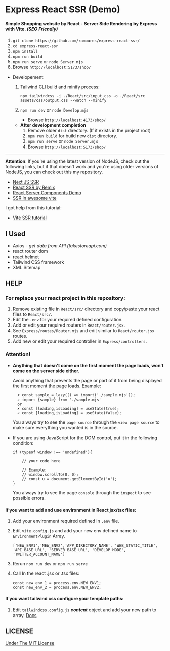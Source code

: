 # Express React SSR (Demo)

#### Simple Shopping website by React - Server Side Rendering by Express with Vite. **_(SEO Friendly)_**

1. `git clone https://github.com/ramoures/express-react-ssr/`
2. `cd express-react-ssr`
3. `npm install`
4. `npm run build`
5. `npm run serve` or `node Server.mjs`
6. Browse `http://localhost:5173/shop/`

- Developement:

  1.  Tailwind CLI build and minify process:

          npx tailwindcss -i ./React/src/input.css -o ./React/src assets/css/output.css --watch --minify

  2.  `npm run dev` or `node Develop.mjs`

      - Browse `http://localhost:4173/shop/`

  - **After development completion**
    1. Remove older `dist` directory. (If it exists in the project root)
    2. `npm run build` for build new `dist` directory.
    3. `npm run serve` or `node Server.mjs`
    4. Browse `http://localhost:5173/shop/`

---

**Attention**: If you're using the latest version of NodeJS, check out the following links, but if that doesn't work and you're using older versions of NodeJS, you can check out this my repository.

- [Next JS SSR](https://nextjs.org/docs/pages/building-your-application/rendering/server-side-rendering)
- [React SSR by Remix](https://remix.run/blog/react-server-components)
- [React Server Components Demo](https://github.com/reactjs/server-components-demo)
- [SSR in awesome vite](https://github.com/vitejs/awesome-vite#ssr)

I got help from this tutorial:

- [Vite SSR tutorial](https://vitejs.dev/guide/ssr#example-projects)

## I Used

- Axios - _get data from API (fakestoreapi.com)_
- react router dom
- react helmet
- Tailwind CSS framework
- XML Sitemap

## HELP

### For replace your react project in this repository:

1. Remove existing file in `React/src/` directory and copy/paste your react files to `React/src/`.
2. Edit the `.env` for your required defined configuration.
3. Add or edit your required routers in `React/router.jsx`.
4. See `Express/routes/Router.mjs` and edit similar to `React/router.jsx` routes.
5. Add new or edit your required controller in `Express/controllers`.

### Attention!

- **Anything that doesn't come on the first moment the page loads, won't come on the server side either.**

  Avoid anything that prevents the page or part of it from being displayed the first moment the page loads.
  Example:

        ✗ const sample = lazy(() => import('./sample.mjs'));
        ✓ import {sample} from './sample.mjs'
        or
        ✗ const [loading,isLoading] = useState(true);
        ✓ const [loading,isLoading] = useState(false);

  You always try to see the `page source` through the `view page source` to make sure everything you wanted is in the source.

- If you are using JavaScript for the DOM control, put it in the following condition:

      if (typeof window !== 'undefined'){

          // your code here

          // Example:
          // window.scrollTo(0, 0);
          // const u = document.getElementById('u');
      }

  You always try to see the page `console` through the `inspect` to see possible errors.

#### If you want to add and use environment in React jsx/tsx files:

1.  Add your environment required defined in `.env` file.
2.  Edit `vite.config.js` and add your new env defined name to `EnvironmentPlugin` Array.

        ['NEW_ENV1','NEW_ENV2','APP_DIRECTORY_NAME', 'WEB_STATIC_TITLE', 'API_BASE_URL', 'SERVER_BASE_URL', 'DEVELOP_MODE', 'TWITTER_ACCOUNT_NAME']

3.  Rerun `npm run dev` or `npm run serve`
4.  Call In the react .jsx or .tsx files:

        const new_env_1 = process.env.NEW_ENV1;
        const new_env_2 = process.env.NEW_ENV2;

#### If you want tailwind css configure your template paths:

1. Edit `tailwindcss.config.js` **_content_** object and add your new path to array. [Docs](https://tailwindcss.com/docs/installation)

## LICENSE

[Under The MIT License](./LICENSE)
